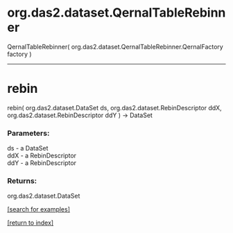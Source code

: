 # org.das2.dataset.QernalTableRebinner
QernalTableRebinner( org.das2.dataset.QernalTableRebinner.QernalFactory factory )


***
<a name="rebin"></a>
# rebin
rebin( org.das2.dataset.DataSet ds, org.das2.dataset.RebinDescriptor ddX, org.das2.dataset.RebinDescriptor ddY ) &rarr; DataSet



### Parameters:
ds - a DataSet
<br>ddX - a RebinDescriptor
<br>ddY - a RebinDescriptor

### Returns:
org.das2.dataset.DataSet


<a href="https://github.com/autoplot/dev/search?q=rebin&unscoped_q=rebin">[search for examples]</a>

<a href="https://github.com/autoplot/documentation/blob/master/javadoc/index-all.md">[return to index]</a>

